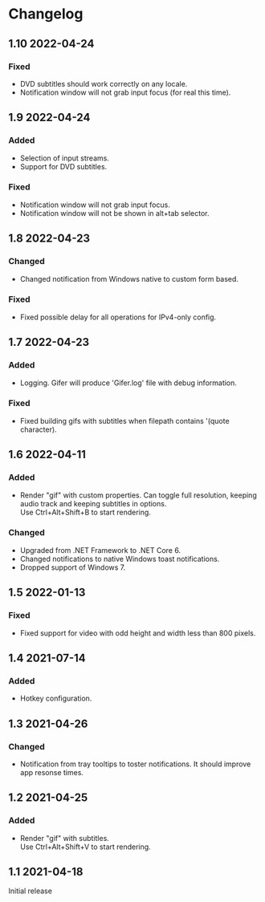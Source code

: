 # Changelog

## 1.10 2022-04-24

### Fixed
- DVD subtitles should work correctly on any locale.
- Notification window will not grab input focus (for real this time).

## 1.9 2022-04-24

### Added
- Selection of input streams.
- Support for DVD subtitles.

### Fixed
- Notification window will not grab input focus.
- Notification window will not be shown in alt+tab selector.

## 1.8 2022-04-23

### Changed
- Changed notification from Windows native to custom form based.

### Fixed
- Fixed possible delay for all operations for IPv4-only config.

## 1.7 2022-04-23

### Added
- Logging. Gifer will produce 'Gifer.log' file with debug information.

### Fixed
- Fixed building gifs with subtitles when filepath contains '(quote character).

## 1.6 2022-04-11

### Added
- Render "gif" with custom properties. Can toggle full resolution, keeping audio track and keeping subtitles in options.  
  Use Ctrl+Alt+Shift+B to start rendering.

### Changed
- Upgraded from .NET Framework to .NET Core 6.
- Changed notifications to native Windows toast notifications.
- Dropped support of Windows 7.

## 1.5 2022-01-13

### Fixed
- Fixed support for video with odd height and width less than 800 pixels.

## 1.4 2021-07-14

### Added
- Hotkey configuration.

## 1.3 2021-04-26

### Changed
- Notification from tray tooltips to toster notifications. It should improve app resonse times.

## 1.2 2021-04-25

### Added
- Render "gif" with subtitles.  
  Use Ctrl+Alt+Shift+V to start rendering.

## 1.1 2021-04-18

Initial release

